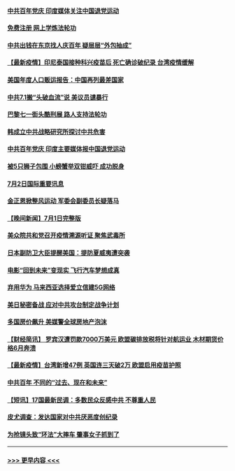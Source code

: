 #### [中共百年党庆 印度媒体关注中国退党运动](../pages/prog202/a103156947.md?t=07030551) 
#### [免费注册 网上学炼法轮功](../pages/prog202/a103156796.md?t=07030551) 
#### [中共出钱在东京找人庆百年 疑层层“外包抽成”](../pages/prog202/a103156897.md?t=07030551) 
#### [【最新疫情】印尼泰国接种科兴疫苗后 死亡确诊破纪录 台湾疫情缓解](../pages/prog202/a103156785.md?t=07030551) 
#### [美国年度人口贩运报告：中国再列最差国家](../pages/prog202/a103156744.md?t=07030551) 
#### [中共7.1搬“头破血流”说 美议员谴暴行](../pages/prog202/a103156715.md?t=07030551) 
#### [巴黎七一街头酷刑展 路人支持法轮功](../pages/prog202/a103156684.md?t=07030551) 
#### [韩成立中共战略研究所探讨中共危害](../pages/prog202/a103156663.md?t=07030551) 
#### [中共百年党庆 印度主要媒体报中国退党运动](../pages/prog202/a103156461.md?t=07030551) 
#### [被5只狮子包围 小螃蟹举双钳威吓 成功脱身](../pages/prog202/a103156576.md?t=07030551) 
#### [7月2日国际重要讯息](../pages/prog202/a103156522.md?t=07030551) 
#### [金正恩掀整风运动 军委会副委员长疑落马](../pages/prog202/a103156454.md?t=07030551) 
#### [【晚间新闻】7月1日完整版](../pages/prog202/a103156340.md?t=07030551) 
#### [美众院共和党召开疫情溯源听证 聚焦武毒所](../pages/prog202/a103155272.md?t=07030551) 
#### [日本副防卫大臣提醒美国：提防夏威夷遭突袭](../pages/prog202/a103155797.md?t=07030551) 
#### [电影“回到未来”变现实 飞行汽车梦想成真](../pages/prog202/a103156179.md?t=07030551) 
#### [弃用华为 马来西亚选择爱立信建5G网络](../pages/prog202/a103156151.md?t=07030551) 
#### [美日秘密备战 应对中共攻台制定战争计划](../pages/prog202/a103156111.md?t=07030551) 
#### [多国房价飙升 美媒警全球房地产泡沫](../pages/prog202/a103155808.md?t=07030551) 
#### [【财经简讯】 罗宾汉遭罚款7000万美元 欧盟碳排放税将针对航运业 木材期货价格6月奔溃](../pages/prog202/a103156071.md?t=07030551) 
#### [【最新疫情】台湾新增47例  英国连三天破2万 欧盟启用疫苗护照](../pages/prog202/a103155946.md?t=07030551) 
#### [中共百年 不同的“过去、现在和未来”](../pages/prog202/a103155972.md?t=07030551) 
#### [【短讯】17国最新民调：多数民众反感中共 不尊重人民](../pages/prog202/a103155865.md?t=07030551) 
#### [皮尤调查：发达国家对中共厌恶度创纪录](../pages/prog202/a103155839.md?t=07030551) 
#### [为抢镜头致“环法”大摔车 肇事女子抓到了](../pages/prog202/a103155666.md?t=07030551) 

----
#### [ >>> 更早内容 <<< ](../indexes/prog202-earlier.md)
